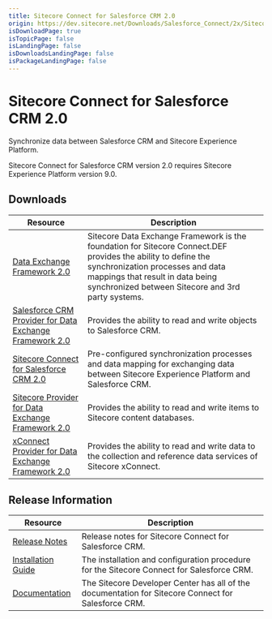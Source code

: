 ```yaml
---
title: Sitecore Connect for Salesforce CRM 2.0
origin: https://dev.sitecore.net/Downloads/Salesforce_Connect/2x/Sitecore_Connect_for_Salesforce_CRM_20.aspx
isDownloadPage: true
isTopicPage: false
isLandingPage: false
isDownloadsLandingPage: false
isPackageLandingPage: false
---
```


# Sitecore Connect for Salesforce CRM 2.0

Synchronize data between Salesforce CRM and Sitecore Experience Platform.

  <Alert variant='warning' mb={4}>
    <AlertIcon />
    Sitecore Connect for Salesforce CRM version 2.0 requires Sitecore Experience Platform version 9.0.
  </Alert>
  

## Downloads

 | Resource | Description |
 | --- | --- |
 | [Data Exchange Framework 2.0](https://scdp.blob.core.windows.net/downloads/Salesforce%20Connect/2x/Sitecore%20Connect%20for%20Salesforce%20CRM%2020/Secure/Data%20Exchange%20Framework%202.0.0%20rev.%20171013.zip) | Sitecore Data Exchange Framework is the foundation for Sitecore Connect.DEF provides the ability to define the synchronization processes and data mappings that result in data being synchronized between Sitecore and 3rd party systems. |
 | [Salesforce CRM Provider for Data Exchange Framework 2.0](https://scdp.blob.core.windows.net/downloads/Salesforce%20Connect/2x/Sitecore%20Connect%20for%20Salesforce%20CRM%2020/Secure/Salesforce%20Provider%20for%20Data%20Exchange%20Framework%202.0.0%20rev.%20171013.zip) | Provides the ability to read and write objects to Salesforce CRM. |
 | [Sitecore Connect for Salesforce CRM 2.0](https://scdp.blob.core.windows.net/downloads/Salesforce%20Connect/2x/Sitecore%20Connect%20for%20Salesforce%20CRM%2020/Secure/Connect%20for%20Salesforce%202.0.0%20rev.%20171013.zip) | Pre-configured synchronization processes and data mapping for exchanging data between Sitecore Experience Platform and Salesforce CRM. |
 | [Sitecore Provider for Data Exchange Framework 2.0](https://scdp.blob.core.windows.net/downloads/Salesforce%20Connect/2x/Sitecore%20Connect%20for%20Salesforce%20CRM%2020/Secure/Sitecore%20Provider%20for%20Data%20Exchange%20Framework%202.0.0%20rev.%20171013.zip) | Provides the ability to read and write items to Sitecore content databases. |
 | [xConnect Provider for Data Exchange Framework 2.0](https://scdp.blob.core.windows.net/downloads/Salesforce%20Connect/2x/Sitecore%20Connect%20for%20Salesforce%20CRM%2020/Secure/xConnect%20Provider%20for%20Data%20Exchange%20Framework%202.0.0%20rev.%20171013.zip) | Provides the ability to read and write data to the collection and reference data services of Sitecore xConnect. |

## Release Information

 | Resource | Description |
 | --- | --- |
 | [Release Notes](/downloads/Salesforce_Connect/2x/Sitecore_Connect_for_Salesforce_CRM_20/Release_Notes) | Release notes for Sitecore Connect for Salesforce CRM. |
 | [Installation Guide](https://scdp.blob.core.windows.net/downloads/Salesforce%20Connect/2x/Sitecore%20Connect%20for%20Salesforce%20CRM%2020/Secure/Sitecore%20Connect%20for%20Salesforce%202.0%20Installation%20Guide.pdf) | The installation and configuration procedure for the Sitecore Connect for Salesforce CRM. |
 | [Documentation](https://doc.sitecore.com/developers/salesforce-connect/20/sitecore-connect-for-salesforce-crm/en/index-en.html) | The Sitecore Developer Center has all of the documentation for Sitecore Connect for Salesforce CRM. |